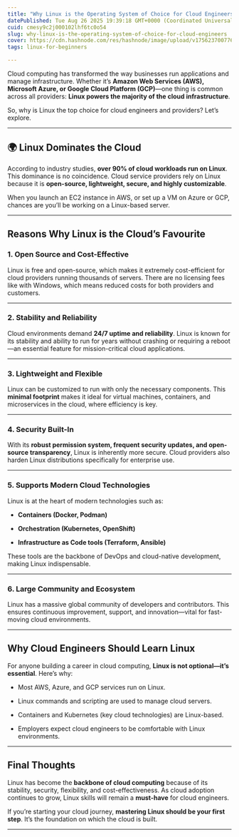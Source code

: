 ```yaml
---
title: "Why Linux is the Operating System of Choice for Cloud Engineers"
datePublished: Tue Aug 26 2025 19:39:18 GMT+0000 (Coordinated Universal Time)
cuid: cmesy9c2j000102lhf6tc0o54
slug: why-linux-is-the-operating-system-of-choice-for-cloud-engineers
cover: https://cdn.hashnode.com/res/hashnode/image/upload/v1756237007767/6e1d4a57-4194-4d2f-a163-9ebb3851a019.jpeg
tags: linux-for-beginners

---
```


Cloud computing has transformed the way businesses run applications and manage infrastructure. Whether it’s **Amazon Web Services (AWS), Microsoft Azure, or Google Cloud Platform (GCP)**—one thing is common across all providers: **Linux powers the majority of the cloud infrastructure**.

So, why is Linux the top choice for cloud engineers and providers? Let’s explore.

---

## 🌍 Linux Dominates the Cloud

According to industry studies, **over 90% of cloud workloads run on Linux**. This dominance is no coincidence. Cloud service providers rely on Linux because it is **open-source, lightweight, secure, and highly customizable**.

When you launch an EC2 instance in AWS, or set up a VM on Azure or GCP, chances are you’ll be working on a Linux-based server.

---

## Reasons Why Linux is the Cloud’s Favourite

### 1\. **Open Source and Cost-Effective**

Linux is free and open-source, which makes it extremely cost-efficient for cloud providers running thousands of servers. There are no licensing fees like with Windows, which means reduced costs for both providers and customers.

---

### 2\. **Stability and Reliability**

Cloud environments demand **24/7 uptime and reliability**. Linux is known for its stability and ability to run for years without crashing or requiring a reboot—an essential feature for mission-critical cloud applications.

---

### 3\. **Lightweight and Flexible**

Linux can be customized to run with only the necessary components. This **minimal footprint** makes it ideal for virtual machines, containers, and microservices in the cloud, where efficiency is key.

---

### 4\. **Security Built-In**

With its **robust permission system, frequent security updates, and open-source transparency**, Linux is inherently more secure. Cloud providers also harden Linux distributions specifically for enterprise use.

---

### 5\. **Supports Modern Cloud Technologies**

Linux is at the heart of modern technologies such as:

* **Containers (Docker, Podman)**
    
* **Orchestration (Kubernetes, OpenShift)**
    
* **Infrastructure as Code tools (Terraform, Ansible)**
    

These tools are the backbone of DevOps and cloud-native development, making Linux indispensable.

---

### 6\. **Large Community and Ecosystem**

Linux has a massive global community of developers and contributors. This ensures continuous improvement, support, and innovation—vital for fast-moving cloud environments.

---

## Why Cloud Engineers Should Learn Linux

For anyone building a career in cloud computing, **Linux is not optional—it’s essential**. Here’s why:

* Most AWS, Azure, and GCP services run on Linux.
    
* Linux commands and scripting are used to manage cloud servers.
    
* Containers and Kubernetes (key cloud technologies) are Linux-based.
    
* Employers expect cloud engineers to be comfortable with Linux environments.
    

---

## Final Thoughts

Linux has become the **backbone of cloud computing** because of its stability, security, flexibility, and cost-effectiveness. As cloud adoption continues to grow, Linux skills will remain a **must-have** for cloud engineers.

If you’re starting your cloud journey, **mastering Linux should be your first step**. It’s the foundation on which the cloud is built.

---